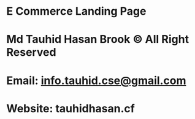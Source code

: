 # E Commerce Landing Page
# Md Tauhid Hasan Brook © All Right Reserved
# Email: info.tauhid.cse@gmail.com
# Website: tauhidhasan.cf

